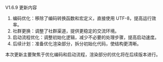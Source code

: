V1.6.9 更新内容  

1. 编码优化：移除了编码转换函数和宏定义，直接使用 UTF-8，提高运行效率。  
2. 社群更换：调整了社群渠道，提供更稳定的交流环境。  
3. 启动流程优化：调整初始化逻辑，减少不必要的处理步骤，提高启动速度。  
4. 后续计划：准备优化渲染部分，拆分初始化代码，使结构更清晰。  

本次更新主要聚焦于优化编码和启动流程，渲染部分的优化将在后续版本进行。
